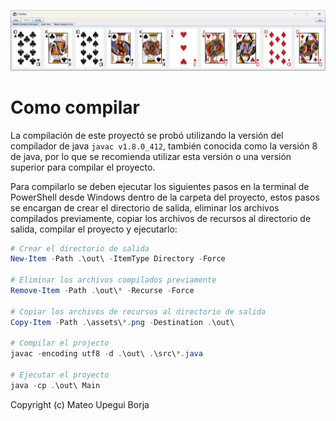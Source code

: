 ![img.png](img.png)

# Como compilar

La compilación de este proyectó se probó utilizando la versión del compilador de java `javac v1.8.0_412`, también 
conocida como la versión 8 de java, por lo que se recomienda utilizar esta versión o una versión superior para
compilar el proyecto.

Para compilarlo se deben ejecutar los siguientes pasos en la terminal de PowerShell desde Windows dentro de la carpeta
del proyecto, estos pasos se encargan de crear el directorio de salida, eliminar los archivos compilados previamente,
copiar los archivos de recursos al directorio de salida, compilar el proyecto y ejecutarlo:

```powershell
# Crear el directorio de salida
New-Item -Path .\out\ -ItemType Directory -Force

# Eliminar los archivos compilados previamente
Remove-Item -Path .\out\* -Recurse -Force

# Copiar los archivos de recursos al directorio de salida
Copy-Item -Path .\assets\*.png -Destination .\out\

# Compilar el projecto
javac -encoding utf8 -d .\out\ .\src\*.java

# Ejecutar el proyecto
java -cp .\out\ Main
```

Copyright (c) Mateo Upegui Borja